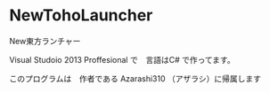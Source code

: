 NewTohoLauncher
===============

New東方ランチャー

Visual Studoio 2013 Proffesional で　言語はC# で作ってます。

このプログラムは　作者である Azarashi310 （アザラシ）に帰属します
